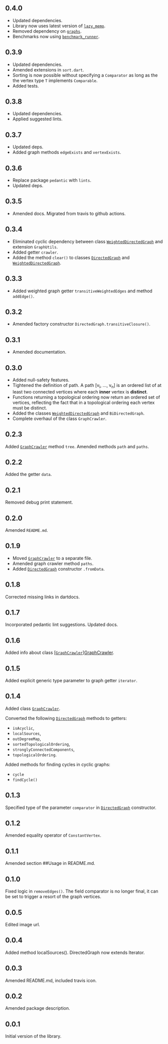 ## 0.4.0
- Updated dependencies.
- Library now uses latest version of [`lazy_memo`][lazy_memo].
- Removed dependency on [`graphs`][graphs].
- Benchmarks now using [`benchmark_runner`][benchmark_runner].


## 0.3.9
- Updated dependencies.
- Amended extensions in `sort.dart`.
- Sorting is now possible without specifying a `Comparator` as long as the
  the vertex type `T` implements `Comparable`.
- Added tests.

## 0.3.8
- Updated dependencies.
- Applied suggested lints.

## 0.3.7
- Updated deps.
- Added graph methods `edgeExists` and `vertexExists`.

## 0.3.6

- Replace package `pedantic` with `lints`.
- Updated deps.

## 0.3.5

- Amended docs. Migrated from travis to github actions.

## 0.3.4

- Eliminated cyclic dependency between class [`WeightedDirectedGraph`][WeightedDirectedGraph]
  and extension `GraphUtils`.
- Added getter `crawler`.
- Added the method `clear()` to classes [`DirectedGraph`][DirectedGraph] and
[`WeightedDirectedGraph`][WeightedDirectedGraph].

## 0.3.3

- Added weighted graph getter `transitiveWeightedEdges` and method `addEdge()`.

## 0.3.2

- Amended factory constructor `DirectedGraph.transitiveClosure()`.

## 0.3.1

* Amended documentation.

## 0.3.0

* Added null-safety features.
* Tightened the definition of path.
  A path \[v<sub>i</sub>, ...,   v<sub>n</sub>\] is an ordered list of at least two connected vertices where each **inner** vertex is **distinct**.
* Functions returning a topological ordering now return an ordered set of vertices, reflecting the fact that in a topological ordering
  each vertex must be distinct.
* Added the classes [`WeightedDirectedGraph`][WeightedDirectedGraph] and `BiDirectedGraph`.
* Complete overhaul of the class `GraphCrawler`.

## 0.2.3

Added [`GraphCrawler`][GraphCrawler] method `tree`.
Amended methods `path` and `paths`.

## 0.2.2

Added the getter `data`.

## 0.2.1

Removed debug print statement.

## 0.2.0

Amended `README.md`.

## 0.1.9

* Moved [`GraphCrawler`][GraphCrawler] to a separate file.
* Amended graph crawler method `paths`.
* Added [`DirectedGraph`][DirectedGraph] constructor `.fromData`.

## 0.1.8

Corrected missing links in dartdocs.

## 0.1.7

Incorporated pedantic lint suggestions.
Updated docs.

## 0.1.6

Added info about class [[`GraphCrawler`][GraphCrawler]][GraphCrawler].

## 0.1.5

Added explicit generic type parameter to graph getter `iterator`.

## 0.1.4

Added class [`GraphCrawler`][GraphCrawler].

Converted the following [`DirectedGraph`][DirectedGraph] methods to getters:
- `isAcyclic`,
- `localSources`,
- `outDegreeMap`,
- `sortedTopologicalOrdering`,
- `stronglyConnectedComponents`,
- `topologicalOrdering`.

Added methods for finding cycles in cyclic graphs:
- `cycle`
- `findCycle()`

## 0.1.3

Specified type of the parameter `comparator` in [`DirectedGraph`][DirectedGraph] constructor.

## 0.1.2

Amended equality operator of `ConstantVertex`.

## 0.1.1

Amended section ##Usage in README.md.

## 0.1.0

Fixed logic in `removeEdges()`.
The field comparator is no longer final, it can
be set to trigger a resort of the graph vertices.

## 0.0.5

Edited image url.

## 0.0.4

Added method localSources().
DirectedGraph now extends Iterator.

## 0.0.3

Amended README.md, included travis icon.

## 0.0.2

Amended package description.

## 0.0.1

Initial version of the library.

[DirectedGraph]: https://pub.dev/documentation/directed_graph/latest/directed_graph/DirectedGraph-class.html

[WeightedDirectedGraph]: https://pub.dev/documentation/directed_graph/latest/directed_graph/WeightedDirectedGraph-class.html

[GraphCrawler]: https://pub.dev/documentation/directed_graph/latest/directed_graph/GraphCrawler-class.html

[benchmark_runner]: https://pub.dev/packages/benchmark_runner
[lazy_memo]: https://pub.dev/packages/lazy_memo
[graphs]: https://pub.dev/packages/graphs